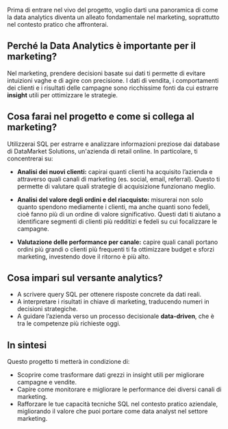 Prima di entrare nel vivo del progetto, voglio darti una panoramica di come la data analytics diventa un alleato fondamentale nel marketing, soprattutto nel contesto pratico che affronterai.

## Perché la Data Analytics è importante per il marketing?

Nel marketing, prendere decisioni basate sui dati ti permette di evitare intuizioni vaghe e di agire con precisione. I dati di vendita, i comportamenti dei clienti e i risultati delle campagne sono ricchissime fonti da cui estrarre **insight** utili per ottimizzare le strategie.

## Cosa farai nel progetto e come si collega al marketing?

Utilizzerai SQL per estrarre e analizzare informazioni preziose dai database di DataMarket Solutions, un'azienda di retail online. In particolare, ti concentrerai su:

- **Analisi dei nuovi clienti:** capirai quanti clienti ha acquisito l’azienda e attraverso quali canali di marketing (es. social, email, referral). Questo ti permette di valutare quali strategie di acquisizione funzionano meglio.
  
- **Analisi del valore degli ordini e del riacquisto:** misurerai non solo quanto spendono mediamente i clienti, ma anche quanti sono fedeli, cioè fanno più di un ordine di valore significativo. Questi dati ti aiutano a identificare segmenti di clienti più redditizi e fedeli su cui focalizzare le campagne.

- **Valutazione delle performance per canale:** capire quali canali portano ordini più grandi o clienti più frequenti ti fa ottimizzare budget e sforzi marketing, investendo dove il ritorno è più alto.

## Cosa impari sul versante analytics?

- A scrivere query SQL per ottenere risposte concrete da dati reali.
- A interpretare i risultati in chiave di marketing, traducendo numeri in decisioni strategiche.
- A guidare l’azienda verso un processo decisionale **data-driven**, che è tra le competenze più richieste oggi.

## In sintesi

Questo progetto ti metterà in condizione di:

- Scoprire come trasformare dati grezzi in insight utili per migliorare campagne e vendite.
- Capire come monitorare e migliorare le performance dei diversi canali di marketing.
- Rafforzare le tue capacità tecniche SQL nel contesto pratico aziendale, migliorando il valore che puoi portare come data analyst nel settore marketing.


